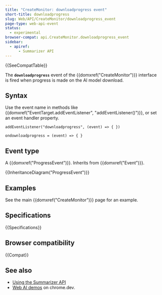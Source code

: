 ```yaml
---
title: "CreateMonitor: downloadprogress event"
short-title: downloadprogress
slug: Web/API/CreateMonitor/downloadprogress_event
page-type: web-api-event
status:
  - experimental
browser-compat: api.CreateMonitor.downloadprogress_event
sidebar:
  - apiref:
      - Summarizer API
---
```


{{SeeCompatTable}}

The **`downloadprogress`** event of the {{domxref("CreateMonitor")}} interface is fired when progress is made on the AI model download.

## Syntax

Use the event name in methods like {{domxref("EventTarget.addEventListener", "addEventListener()")}}, or set an event handler property.

```js-nolint
addEventListener("downloadprogress", (event) => { })

ondownloadprogress = (event) => { }
```

## Event type

A {{domxref("ProgressEvent")}}. Inherits from {{domxref("Event")}}.

{{InheritanceDiagram("ProgressEvent")}}

## Examples

See the main {{domxref("CreateMonitor")}} page for an example.

## Specifications

{{Specifications}}

## Browser compatibility

{{Compat}}

## See also

- [Using the Summarizer API](/en-US/docs/Web/API/Summarizer_API/Using)
- [Web AI demos](https://chrome.dev/web-ai-demos/) on chrome.dev.

